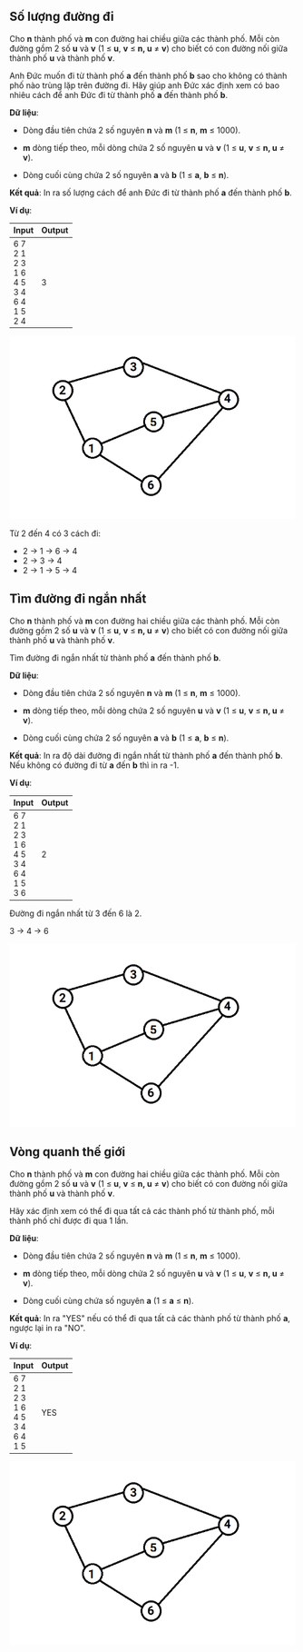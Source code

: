 ## Số lượng đường đi

Cho **n** thành phố và **m** con đường hai chiều giữa các thành phố. Mỗi còn đường gồm 2 số **u** và **v** (1 ≤ **u**, **v** ≤ **n, u** ≠ **v**) cho biết có con đường nối giữa thành phố **u** và thành phố **v**.

Anh Đức muốn đi từ thành phố **a** đến thành phố **b** sao cho không có thành phố nào trùng lặp trên đường đi. Hãy giúp anh Đức xác định xem có bao nhiêu cách để anh Đức đi từ thành phố **a** đến thành phố **b**.

**Dữ liệu**:

- Dòng đầu tiên chứa 2 số nguyên **n** và **m** (1 ≤ **n**, **m** ≤ 1000).

- **m** dòng tiếp theo, mỗi dòng chứa 2 số nguyên **u** và **v** (1 ≤ **u**, **v** ≤ **n, u** ≠ **v**).

- Dòng cuối cùng chứa 2 số nguyên **a** và **b** (1 ≤ **a**, **b** ≤ **n**).

**Kết quả**: In ra số lượng cách để anh Đức đi từ thành phố **a** đến thành phố **b**.

**Ví dụ**:

| Input | Output |
|:-------|:--------|
| 6 7 <br> 2 1 <br> 2 3 <br> 1 6 <br> 4 5 <br> 3 4 <br> 6 4 <br> 1 5 <br>  2 4 | 3    |

![alt text](image.png)

Từ 2 đến 4 có 3 cách đi:
- 2 -> 1 -> 6 -> 4
- 2 -> 3 -> 4
- 2 -> 1 -> 5 -> 4

## Tìm đường đi ngắn nhất

Cho **n** thành phố và **m** con đường hai chiều giữa các thành phố. Mỗi còn đường gồm 2 số **u** và **v** (1 ≤ **u**, **v** ≤ **n, u** ≠ **v**) cho biết có con đường nối giữa thành phố **u** và thành phố **v**.

Tìm đường đi ngắn nhất từ thành phố **a** đến thành phố **b**.

**Dữ liệu**:

- Dòng đầu tiên chứa 2 số nguyên **n** và **m** (1 ≤ **n**, **m** ≤ 1000).

- **m** dòng tiếp theo, mỗi dòng chứa 2 số nguyên **u** và **v** (1 ≤ **u**, **v** ≤ **n, u** ≠ **v**).

- Dòng cuối cùng chứa 2 số nguyên **a** và **b** (1 ≤ **a**, **b** ≤ **n**).

**Kết quả**: In ra độ dài đường đi ngắn nhất từ thành phố **a** đến thành phố **b**. Nếu không có đường đi từ **a** đến **b** thì in ra -1.

**Ví dụ**:

| Input | Output |
|:-------|:--------|
| 6 7 <br> 2 1 <br> 2 3 <br> 1 6 <br> 4 5 <br> 3 4 <br> 6 4 <br> 1 5 <br>  3 6 | 2    |

Đường đi ngắn nhất từ 3 đến 6 là 2.

3 -> 4 -> 6

![alt text](image.png)

## Vòng quanh thế giới

Cho **n** thành phố và **m** con đường hai chiều giữa các thành phố. Mỗi còn đường gồm 2 số **u** và **v** (1 ≤ **u**, **v** ≤ **n, u** ≠ **v**) cho biết có con đường nối giữa thành phố **u** và thành phố **v**.

Hãy xác định xem có thể đi qua tất cả các thành phố từ thành phố, mỗi thành phố chỉ được đi qua 1 lần.

**Dữ liệu**:

- Dòng đầu tiên chứa 2 số nguyên **n** và **m** (1 ≤ **n**, **m** ≤ 1000).

- **m** dòng tiếp theo, mỗi dòng chứa 2 số nguyên **u** và **v** (1 ≤ **u**, **v** ≤ **n, u** ≠ **v**).

- Dòng cuối cùng chứa số nguyên **a** (1 ≤ **a** ≤ **n**).

**Kết quả**: In ra "YES" nếu có thể đi qua tất cả các thành phố từ thành phố **a**, ngược lại in ra "NO".

**Ví dụ**:

| Input | Output |
|:-------|:--------|
| 6 7 <br> 2 1 <br> 2 3 <br> 1 6 <br> 4 5 <br> 3 4 <br> 6 4 <br> 1 5 <br> | YES    |

![alt text](image.png)
